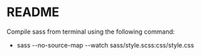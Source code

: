 # README #

Compile sass from terminal using the following command:
* sass --no-source-map --watch sass/style.scss:css/style.css
